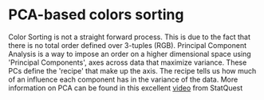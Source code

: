 # PCA-based colors sorting
Color Sorting is not a straight forward process. This is due to the fact that there is no total order defined over 3-tuples (RGB). Principal Component Analysis is a way to impose an order on a higher dimensional space using 'Principal Components', axes across data that maximize variance. These PCs define the 'recipe' that make up the axis. The recipe tells us how much of an influence each component has in the variance of the data. More information on PCA can be found in this excellent [video](https://www.youtube.com/watch?v=FgakZw6K1QQ) from StatQuest
